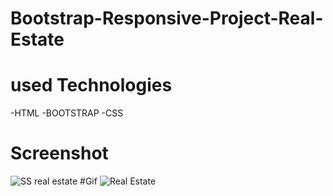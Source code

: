 ﻿# Bootstrap-Responsive-Project-Real-Estate
# used Technologies
-HTML
-BOOTSTRAP
-CSS
# Screenshot
![SS real estate](https://github.com/arzugunaydin/Bootstrap-Project-Real-Estate/assets/159720586/d170ccdc-f4f0-40b7-98dc-b8317c8d7b7f)
#Gif
![Real Estate](https://github.com/arzugunaydin/Bootstrap-Project-Real-Estate/assets/159720586/eb3c95a8-f3a9-4d82-8dea-0744a89daf6e)

